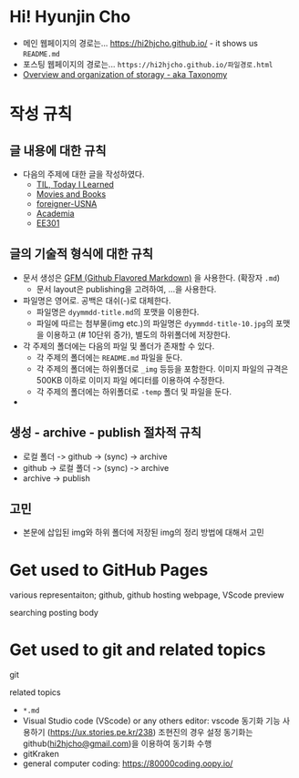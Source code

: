 # Hi! Hyunjin Cho
- 메인 웹페이지의 경로는... https://hi2hjcho.github.io/ - it shows us `README.md`
- 포스팅 웹페이지의 경로는... `https://hi2hjcho.github.io/파일경로.html`
- [Overview and organization of storagy - aka Taxonomy](https://lucid.app/lucidspark/13a50169-3502-40a4-969d-cc533a164ccb/edit?viewport_loc=-8%2C-8%2C1621%2C936%2C0_0&invitationId=inv_1e2b2bb8-1df1-4824-a562-a46aa61cee69)



# 작성 규칙
## 글 내용에 대한 규칙 ##

- 다음의 주제에 대한 글을 작성하였다.
  - [TIL, Today I Learned](https://hi2hjcho.github.io/posts_Netflix/)
  - [Movies and Books](https://hi2hjcho.github.io/posts_Books/)
  - [foreigner-USNA](https://hi2hjcho.github.io/posts_Foreigner-USNA/)
  - [Academia](https://hi2hjcho.github.io/posts_academic/)
  - [EE301](https://github.com/hi2hjcho/hi2hjcho.github.io/tree/main/posts_EE301)

## 글의 기술적 형식에 대한 규칙 ##

- 문서 생성은 [GFM (Github Flavored Markdown)](https://help.github.com/articles/github-flavored-markdown/) 을 사용한다. (확장자 `.md`)
  - 문서 layout은 publishing을 고려하여, ...을 사용한다.
- 파일명은 영어로. 공백은 대쉬(-)로 대체한다.
  - 파일명은 `dyymmdd-title.md`의 포맷을 이용한다.
  - 파일에 따르는 첨부물(img etc.)의 파일명은 `dyymmdd-title-10.jpg`의 포맷을 이용하고 (# 10단위 증가), 별도의 하위폴더에 저장한다.
- 각 주제의 폴더에는 다음의 파일 및 폴더가 존재할 수 있다.
  - 각 주제의 폴더에는 `README.md` 파일을 둔다.
  - 각 주제의 폴더에는 하위폴더로 `_img` 등등을 포함한다. 이미지 파일의 규격은 500KB 이하로 이미지 파일 에디터를 이용하여 수정한다.
  - 각 주제의 폴더에는 하위폴더로 `-temp` 폴더 및 파일을 둔다.
- 

## 생성 - archive - publish 절차적 규칙 ##

- 로컬 폴더 -> github -> (sync) -> archive
- github -> 로컬 폴더 -> (sync) -> archive
- archive -> publish


## 고민

- 본문에 삽입된 img와 하위 폴더에 저장된 img의 정리 방법에 대해서 고민


# Get used to GitHub Pages
various representaiton; github, github hosting webpage, VScode preview

searching posting body


# Get used to **git** and related topics
git

related topics
- `*.md`
- Visual Studio code (VScode) or any others editor: vscode 동기화 기능 사용하기 (https://ux.stories.pe.kr/238) 조현진의 경우 설정 동기화는 github(hi2hjcho@gmail.com)을 이용하여 동기화 수행
- gitKraken
- general computer coding: https://80000coding.oopy.io/
